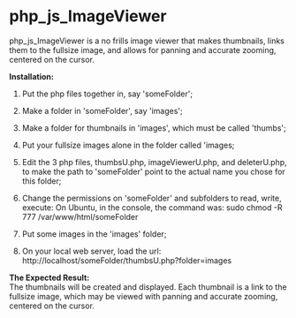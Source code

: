 # php_js_ImageViewer

php_js_ImageViewer is a no frills image viewer that makes thumbnails, links them to the fullsize image, and allows for panning and accurate zooming, centered on the cursor. 

**Installation:**    
1) Put the php files together in, say 'someFolder';

2) Make a folder in 'someFolder', say 'images';

3) Make a folder for thumbnails in 'images', which must be called 'thumbs';

4) Put your fullsize images alone in the folder called 'images;

5) Edit the 3 php files, thumbsU.php, imageViewerU.php, and deleterU.php, to make the path to 'someFolder' point to the actual name you chose for this folder;

6) Change the permissions on 'someFolder' and subfolders to read, write, execute:
On Ubuntu, in the console, the command was:
sudo chmod -R 777 /var/www/html/someFolder

7) Put some images in the 'images' folder;

8) On your local web server, load the url:
http://localhost/someFolder/thumbsU.php?folder=images

**The Expected Result:**    
The thumbnails will be created and displayed. Each thumbnail is a link to the fullsize image, which may be viewed with panning and accurate zooming, centered on the cursor.
